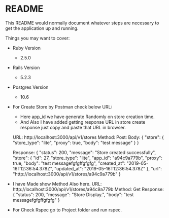 # README

This README would normally document whatever steps are necessary to get the
application up and running.

Things you may want to cover:

* Ruby Version
  * 2.5.0

* Rails Version
  * 5.2.3

* Postgres Version
  * 10.6


* For Create Store by Postman check below URL:
  * Here app_id we have generate Randomly on store creation time.
  * And Also I have added getting response URL in store create response just copy and paste that URL in browser.

  URL: http://localhost:3000/api/v1/stores
  Method: Post:
  Body: {
    "store": {
      "store_type": "lite",
      "proxy": true,
      "body": "test message"
    }
  }

  Response:
   {
    "status": 200,
    "message": "Store created successfully",
    "store": {
        "id": 27,
        "store_type": "lite",
        "app_id": "a94c9a779b",
        "proxy": true,
        "body": "test messagefgfgffgfgfg",
        "created_at": "2019-05-16T12:36:54.378Z",
        "updated_at": "2019-05-16T12:36:54.378Z"
    },
    "url": "http://localhost:3000/api/v1/stores/a94c9a779b"
}

* I have Made show Method Also here.
 URL: http://localhost:3000/api/v1/stores/a94c9a779b
 Method: Get
 Response: {
    "status": 200,
    "message": "Store Display.",
    "body": "test messagefgfgffgfgfg"
  }




* For Check Rspec go to Project folder and run rspec.
